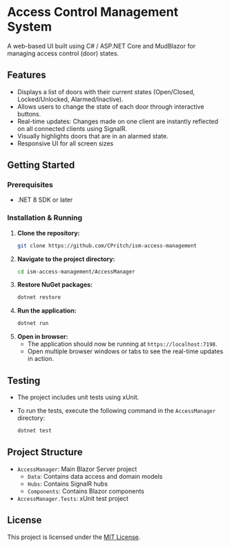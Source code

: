 # Access Control Management System

A web-based UI built using C# / ASP.NET Core and MudBlazor for managing access control (door) states.

## Features

- Displays a list of doors with their current states (Open/Closed, Locked/Unlocked, Alarmed/Inactive).
- Allows users to change the state of each door through interactive buttons.
- Real-time updates: Changes made on one client are instantly reflected on all connected clients using SignalR.
- Visually highlights doors that are in an alarmed state.
- Responsive UI for all screen sizes

## Getting Started

### Prerequisites

- .NET 8 SDK or later

### Installation & Running

1.  **Clone the repository:**
    ```bash
    git clone https://github.com/CPritch/ism-access-management
    ```
2.  **Navigate to the project directory:**
    ```bash
    cd ism-access-management/AccessManager
    ```
3.  **Restore NuGet packages:**
    ```bash
    dotnet restore
    ```
4.  **Run the application:**
    ```bash
    dotnet run
    ```
5.  **Open in browser:**
    - The application should now be running at `https://localhost:7198`. 
    - Open multiple browser windows or tabs to see the real-time updates in action.

## Testing

- The project includes unit tests using xUnit.
- To run the tests, execute the following command in the `AccessManager` directory:

    ```bash
    dotnet test
    ```
## Project Structure

- `AccessManager`: Main Blazor Server project
    - `Data`: Contains data access and domain models
    - `Hubs`: Contains SignalR hubs
    - `Components`: Contains Blazor components
- `AccessManager.Tests`: xUnit test project

## License

This project is licensed under the [MIT License](/LICENSE).